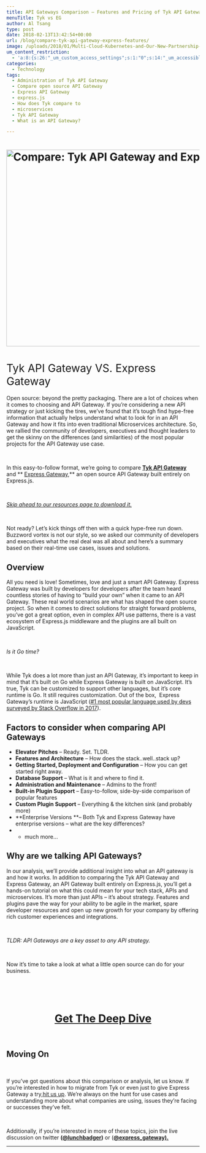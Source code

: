 ```yaml
---
title: API Gateways Comparison – Features and Pricing of Tyk API Gateway vs. Express Gateway
menuTitle: Tyk vs EG
author: Al Tsang
type: post
date: 2018-02-13T13:42:54+00:00
url: /blog/compare-tyk-api-gateway-express-features/
image: /uploads/2018/01/Multi-Cloud-Kubernetes-and-Our-New-Partnership-with-Joyent-36.png
um_content_restriction:
  - 'a:8:{s:26:"_um_custom_access_settings";s:1:"0";s:14:"_um_accessible";s:1:"0";s:19:"_um_noaccess_action";s:1:"0";s:30:"_um_restrict_by_custom_message";s:1:"0";s:27:"_um_restrict_custom_message";s:0:"";s:19:"_um_access_redirect";s:1:"0";s:23:"_um_access_redirect_url";s:0:"";s:28:"_um_access_hide_from_queries";s:1:"0";}'
categories:
  - Technology
tags:
  - Administration of Tyk API Gateway
  - Compare open source API Gateway
  - Express API Gateway
  - express.js
  - How does Tyk compare to
  - microservices
  - Tyk API Gateway
  - What is an API Gateway?

---
```

# <img class="aligncenter size-full wp-image-3307" src="/wp-content/uploads/2018/01/Multi-Cloud-Kubernetes-and-Our-New-Partnership-with-Joyent-36.png" alt="Compare: Tyk API Gateway and Express Gateway" width="1024" height="512" srcset="/wp-content/uploads/2018/01/Multi-Cloud-Kubernetes-and-Our-New-Partnership-with-Joyent-36.png 1024w, /wp-content/uploads/2018/01/Multi-Cloud-Kubernetes-and-Our-New-Partnership-with-Joyent-36.png 300w, /wp-content/uploads/2018/01/Multi-Cloud-Kubernetes-and-Our-New-Partnership-with-Joyent-36.png 768w, /wp-content/uploads/2018/01/Multi-Cloud-Kubernetes-and-Our-New-Partnership-with-Joyent-36.png 225w, /wp-content/uploads/2018/01/Multi-Cloud-Kubernetes-and-Our-New-Partnership-with-Joyent-36.png 512w" sizes="(max-width: 1024px) 100vw, 1024px" />

# <span style="font-weight: 400;">Tyk API Gateway VS. Express Gateway</span>

Open source: beyond the pretty packaging. There are a lot of choices when it comes to choosing and API Gateway. If you&#8217;re considering a new API strategy or just kicking the tires, we&#8217;ve found that it&#8217;s tough find hype-free information that actually helps understand what to look for in an API Gateway and how it fits into even traditional Microservices architecture. So, we rallied the community of developers, executives and thought leaders to get the skinny on the differences (and similarities) of the most popular projects for the API Gateway use case.

&nbsp;

In this easy-to-follow format, we&#8217;re going to compare [**Tyk API Gateway**][1] and ** [Express Gateway][2],** an open source API Gateway built entirely on Express.js.

&nbsp;

<a href="/resources/comparison-guides/" target="_blank"><em>Skip ahead to our resources page to download it.</em></a>

&nbsp;

Not ready? Let&#8217;s kick things off then with a quick hype-free run down. Buzzword vortex is not our style, so we asked our community of developers and executives what the real deal was all about and here&#8217;s a summary based on their real-time use cases, issues and solutions.

## Overview

All you need is love! Sometimes, love and just a smart API Gateway. Express Gateway was built by developers for developers after the team heard countless stories of having to &#8220;build your own&#8221; when it came to an API Gateway. These real world scenarios are what has shaped the open source project. So when it comes to direct solutions for straight forward problems, you&#8217;ve got a great option, even in complex API use patterns, there is a vast ecosystem of Express.js middleware and the plugins are all built on JavaScript.

&nbsp;

_<span style="font-weight: 400;">Is it Go time?</span>_

_<span style="font-weight: 400;">  </span>_

<span style="font-weight: 400;">While Tyk does a lot more than just an API Gateway, it&#8217;s important to keep in mind that it&#8217;s built on Go while Express Gateway is built on JavaScript. It&#8217;s true, Tyk can be customized to support other languages, but it&#8217;s core runtime is Go. It still requires customization. Out of the box,  Express Gateway&#8217;s runtime is JavaScript (<a href="https://insights.stackoverflow.com/survey/2017">#1 most popular language used by devs surveyed by Stack Overflow in 2017</a>).</span><span style="font-weight: 400;"><br /> </span>

## Factors to consider when comparing API Gateways

  * **Elevator Pitches** &#8211; Ready. Set. TLDR.
  * **Features and Architecture** &#8211; How does the stack..well..stack up?
  * **Getting Started, Deployment and Configuration** &#8211; How you can get started right away.
  * **Database Support** &#8211; What is it and where to find it.
  * **Administration and Maintenance** &#8211; Admins to the front!
  * **Built-in Plugin Support** &#8211; Easy-to-follow, side-by-side comparison of popular features
  * **Custom Plugin Support** &#8211; Everything & the kitchen sink (and probably more)
  * **Enterprise Versions **&#8211; Both Tyk and Express Gateway have enterprise versions &#8211; what are the key differences?
  * + much more&#8230;

## Why are we talking API Gateways?

In our analysis, we&#8217;ll provide additional insight into what an API gateway is and how it works. In addition to comparing the Tyk API Gateway and Express Gateway, an API Gateway built entirely on Express.js, you&#8217;ll get a hands-on tutorial on what this could mean for your tech stack, APIs and microservices. It&#8217;s more than just APIs &#8211; it&#8217;s about strategy. Features and plugins pave the way for your ability to be agile in the market, spare developer resources and open up new growth for your company by offering rich customer experiences and integrations.

&nbsp;

_TLDR: API Gateways are a key asset to any API strategy._

&nbsp;

Now it&#8217;s time to take a look at what a little open source can do for your business.

&nbsp;

<div class="spaced" style="padding-top:15px; clear:both;" >
</div>

<h1 style="text-align: center;">
  <a href="/resources/comparison-guides/"  class="btn button center cta">Get The Deep Dive</a>
</h1>

<div class="spaced" style="padding-top:15px; clear:both;" >
</div>

## Moving On

&nbsp;

If you&#8217;ve got questions about this comparison or analysis, let us know. If you&#8217;re interested in how to migrate from Tyk or even just to give Express Gateway a try,<a href="https://www.lunchbadger.com/enterprise" target="_blank" rel="noopener noreferrer">hit us up</a>. We&#8217;re always on the hunt for use cases and understanding more about what companies are using, issues they&#8217;re facing or successes they&#8217;ve felt.

&nbsp;

Additionally, if you&#8217;re interested in more of these topics, join the live discussion on twitter **([@lunchbadger][3])** or (**[@express_gateway).][4]**

* * *



 [1]: https://tyk.io/
 [2]: http://www.express-gateway.io?utm_source=Comparison_LP_Tyk&utm_medium=blog&utm_campaign=2018-10-comparisons&utm_content=link
 [3]: http://www.twitter.com/lunchbadger
 [4]: https://twitter.com/express_gateway